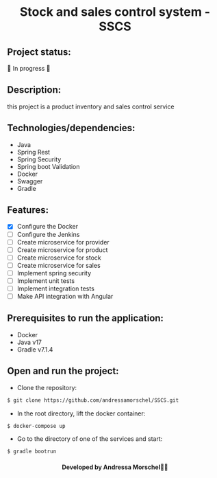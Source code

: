 <h1 align="center">Stock and sales control system - SSCS</h1>

<h2>Project status:</h2>🚀 In progress 🚧

## Description:
<p>this project is a product inventory and sales control service</p>

## Technologies/dependencies:
* Java
* Spring Rest
* Spring Security
* Spring boot Validation
* Docker
* Swagger
* Gradle

## Features:
- [x] Configure the Docker
- [ ] Configure the Jenkins
- [ ] Create microservice for provider
- [ ] Create microservice for product
- [ ] Create microservice for stock
- [ ] Create microservice for sales
- [ ] Implement spring security
- [ ] Implement unit tests
- [ ] Implement integration tests
- [ ] Make API integration with Angular

## Prerequisites to run the application:
- Docker
- Java v17
- Gradle v7.1.4
## Open and run the project:
- Clone the repository:
```bash
$ git clone https://github.com/andressamorschel/SSCS.git
```
- In the root directory, lift the docker container:
```bash
$ docker-compose up
```
- Go to the directory of one of the services and start:
```bash
$ gradle bootrun
```
<h4 align="center">Developed by Andressa Morschel👩‍💻</h4>
